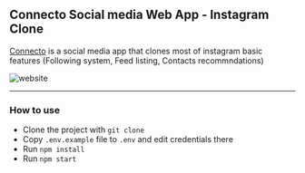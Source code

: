 ## Connecto Social media Web App - Instagram Clone

[Connecto](https://www.sourceup.ma/) is a social media app that clones most of instagram basic features (Following system, Feed listing, Contacts recommndations)

![website](https://lh3.googleusercontent.com/pw/ABLVV84utm5NoL7LDFexnsE0Wt7Oxupq3FLuPc64wkivlT4DNNOEX1kUwcMR_7_NSr8p9g3Gz0VqBln9S3A1cHEXCuOje3pI7Rrxm1hMHIc9qwfbem6wt1qKpwFUnFEDzT5C8vN8lPCfTU7dAAq-On3ukUZv=w2422-h1204-s-no-gm?authuser=0)

-----

### How to use

- Clone the project with `git clone`
- Copy `.env.example` file to `.env` and edit credentials there
- Run `npm install`
- Run `npm start`
